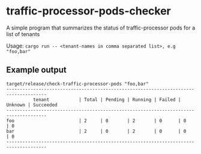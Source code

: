 # traffic-processor-pods-checker

A simple program that summarizes the status of traffic-processor pods for a list of tenants

Usage: ```cargo run -- <tenant-names in comma separated list>, e.g "foo,bar"```

## Example output

```
target/release/check-traffic-processor-pods "foo,bar"
-------------------------------------------------------------------------------------
          tenant           | Total | Pending | Running | Failed | Unknown | Succeeded
-------------------------------------------------------------------------------------
foo                        | 2     | 0       | 2       | 0      | 0       | 0
bar                        | 2     | 0       | 2       | 0      | 0       | 0
-------------------------------------------------------------------------------------
```

